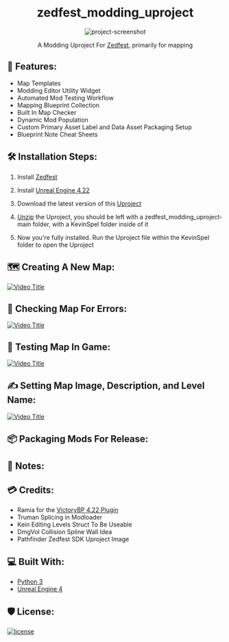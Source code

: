 <h1 id="title" align="center">zedfest_modding_uproject</h1>

<p align="center">
  <img src="https://cdn.discordapp.com/attachments/1121513483532513441/1125983083146006549/EdSplash.png" alt="project-screenshot">
</p>

<p align="center">
  A Modding Uproject For <a href="https://store.steampowered.com/app/1037080/Zedfest/">Zedfest</a>, primarily for mapping
</p>

<h2>💪 Features:</h2>

*   Map Templates
*   Modding Editor Utility Widget
*   Automated Mod Testing Workflow
*   Mapping Blueprint Collection
*   Built In Map Checker
*   Dynamic Mod Population
*   Custom Primary Asset Label and Data Asset Packaging Setup
*   Blueprint Note Cheat Sheets

<h2>🛠️ Installation Steps:</h2>

1. Install [Zedfest](https://store.steampowered.com/app/1037080/Zedfest/)

2. Install [Unreal Engine 4.22](https://store.epicgames.com)

3. Download the latest version of this [Uproject](https://github.com/Mythical-Github/zedfest_modding_uproject/archive/refs/heads/main.zip)

4. [Unzip](https://www.7-zip.org/) the Uproject, you should be left with a zedfest_modding_uproject-main folder, with a KevinSpel folder inside of it

5. Now you're fully installed. Run the Uproject file within the KevinSpel folder to open the Uproject

<h2>🗺️ Creating A New Map:</h2>

[![Video Title](https://img.youtube.com/vi/DtB6jzx8kbM/0.jpg)](https://youtu.be/DtB6jzx8kbM)

<h2>🧐 Checking Map For Errors:</h2>

[![Video Title](https://img.youtube.com/vi/Zz6iNlec4Ig/0.jpg)](https://youtu.be/Zz6iNlec4Ig)

<h2>🧪 Testing Map In Game:</h2>

[![Video Title](https://img.youtube.com/vi/e8avAloMXLA/0.jpg)](https://youtu.be/e8avAloMXLA)

<h2>✍️ Setting Map Image, Description, and Level Name:</h2>

[![Video Title](https://img.youtube.com/vi/uRFpcDzFz2g/0.jpg)](https://youtu.be/uRFpcDzFz2g)


<h2>📦 Packaging Mods For Release:</h2>

<h2>📝 Notes:</h2>

<h2>💳 Credits:</h2>

*   Ramia for the [VictoryBP 4.22 Plugin](https://github.com/EverNewJoy/VictoryPlugin)
*   Truman Splicing in Modloader
*   Kein Editing Levels Struct To Be Useable
*   DmgVol Collision Spline Wall Idea
*   Pathfinder Zedfest SDK Uproject Image

<h2>💻 Built With:</h2>

*   [Python 3](https://www.python.org/)
*   [Unreal Engine 4](https://store.epicgames.com)

<h2>🛡️ License:</h2>

[![license](https://www.gnu.org/graphics/gplv3-with-text-136x68.png)](LICENSE)
